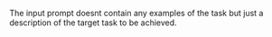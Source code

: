 The input prompt doesnt contain any examples of the task but just a description of the target task to be achieved.
